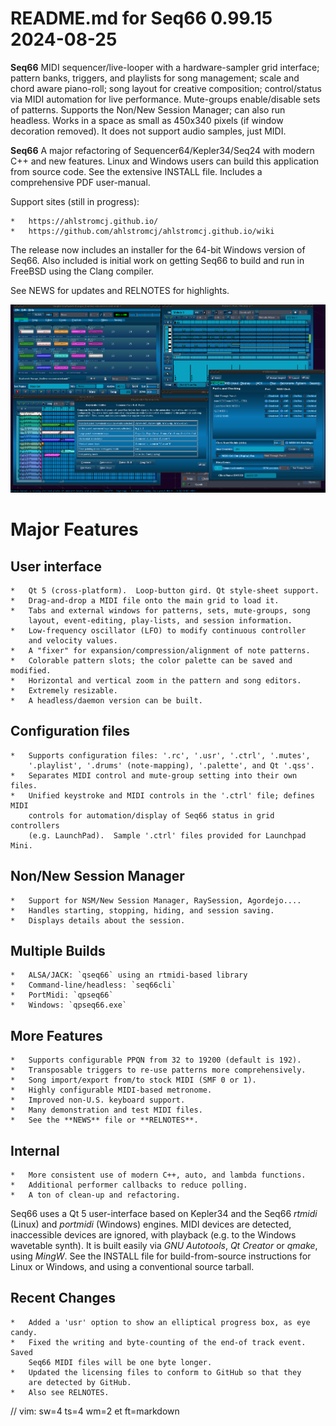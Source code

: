 # README.md for Seq66 0.99.15 2024-08-25

__Seq66__ MIDI sequencer/live-looper with a hardware-sampler grid interface;
pattern banks, triggers, and playlists for song management; scale and chord
aware piano-roll; song layout for creative composition; control/status via MIDI
automation for live performance.  Mute-groups enable/disable sets of patterns.
Supports the Non/New Session Manager; can also run headless.  Works in a space
as small as 450x340 pixels (if window decoration removed).  It does not support
audio samples, just MIDI.

__Seq66__ A major refactoring of Sequencer64/Kepler34/Seq24 with modern C++ and
new features.  Linux and Windows users can build this application from source
code.  See the extensive INSTALL file.  Includes a comprehensive PDF
user-manual.

Support sites (still in progress):

    *   https://ahlstromcj.github.io/
    *   https://github.com/ahlstromcj/ahlstromcj.github.io/wiki

The release now includes an installer for the 64-bit Windows version of Seq66.
Also included is initial work on getting Seq66 to build and run in FreeBSD using
the Clang compiler.

See NEWS for updates and RELNOTES for highlights.

![Alt text](doc/latex/images/main-window/main-windows-perstfic.png?raw=true "Seq66")

# Major Features

##  User interface

    *   Qt 5 (cross-platform).  Loop-button gird. Qt style-sheet support.
    *   Drag-and-drop a MIDI file onto the main grid to load it.
    *   Tabs and external windows for patterns, sets, mute-groups, song
        layout, event-editing, play-lists, and session information.
    *   Low-frequency oscillator (LFO) to modify continuous controller
        and velocity values.
    *   A "fixer" for expansion/compression/alignment of note patterns.
    *   Colorable pattern slots; the color palette can be saved and modified.
    *   Horizontal and vertical zoom in the pattern and song editors.
    *   Extremely resizable.
    *   A headless/daemon version can be built.

##  Configuration files

    *   Supports configuration files: '.rc', '.usr', '.ctrl', '.mutes',
        '.playlist', '.drums' (note-mapping), '.palette', and Qt '.qss'.
    *   Separates MIDI control and mute-group setting into their own files.
    *   Unified keystroke and MIDI controls in the '.ctrl' file; defines MIDI
        controls for automation/display of Seq66 status in grid controllers
        (e.g. LaunchPad).  Sample '.ctrl' files provided for Launchpad Mini.

##  Non/New Session Manager

    *   Support for NSM/New Session Manager, RaySession, Agordejo....
    *   Handles starting, stopping, hiding, and session saving.
    *   Displays details about the session.

##  Multiple Builds

    *   ALSA/JACK: `qseq66` using an rtmidi-based library
    *   Command-line/headless: `seq66cli`
    *   PortMidi: `qpseq66`
    *   Windows: `qpseq66.exe`

##  More Features

    *   Supports configurable PPQN from 32 to 19200 (default is 192).
    *   Transposable triggers to re-use patterns more comprehensively.
    *   Song import/export from/to stock MIDI (SMF 0 or 1).
    *   Highly configurable MIDI-based metronome.
    *   Improved non-U.S. keyboard support.
    *   Many demonstration and test MIDI files.
    *   See the **NEWS** file or **RELNOTES**.

##  Internal

    *   More consistent use of modern C++, auto, and lambda functions.
    *   Additional performer callbacks to reduce polling.
    *   A ton of clean-up and refactoring.

Seq66 uses a Qt 5 user-interface based on Kepler34 and the Seq66 *rtmidi*
(Linux) and *portmidi* (Windows) engines.  MIDI devices are detected,
inaccessible devices are ignored, with playback (e.g. to the Windows wavetable
synth). It is built easily via *GNU Autotools*, *Qt Creator* or *qmake*, using
*MingW*.  See the INSTALL file for build-from-source instructions for Linux or
Windows, and using a conventional source tarball.

## Recent Changes

    *   Added a 'usr' option to show an elliptical progress box, as eye candy.
    *   Fixed the writing and byte-counting of the end-of track event. Saved
        Seq66 MIDI files will be one byte longer.
    *   Updated the licensing files to conform to GitHub so that they
        are detected by GitHub.
    *   Also see RELNOTES.

// vim: sw=4 ts=4 wm=2 et ft=markdown
